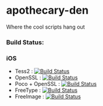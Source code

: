 apothecary-den
==============

Where the cool scripts hang out


### Build Status:

### iOS

- Tess2 : [![Build Status](https://travis-ci.org/danoli3/apothecary-den.svg?branch=tess2)](https://travis-ci.org/danoli3/apothecary-den)
- OpenSSL : [![Build Status](https://travis-ci.org/danoli3/apothecary-den.svg?branch=openSSL)](https://travis-ci.org/danoli3/apothecary-den)
- Poco + OpenSSL : [![Build Status](https://travis-ci.org/danoli3/apothecary-den.svg?branch=poco)](https://travis-ci.org/danoli3/apothecary-den)
- FreeType : [![Build Status](https://travis-ci.org/danoli3/apothecary-den.svg?branch=freetype)](https://travis-ci.org/danoli3/apothecary-den)
- FreeImage : [![Build Status](https://travis-ci.org/danoli3/apothecary-den.svg?branch=freeimage)](https://travis-ci.org/danoli3/apothecary-den)


